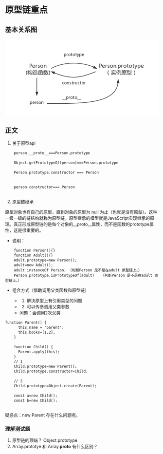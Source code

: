 # 原型链重点

## 基本关系图
![Image text](https://github.com/5201314999/jrNote/blob/master/docs/.vuepress/public/more/js/prototype3.png?raw=true)

## 正文

1. 关于原型api
```
    person.__proto__===Person.prototype

    Object.getPrototypeOf(person)===Person.prototype

    Person.prototype.constructor === Person 

   
    person.constructor=== Person
    
```
2. 原型链继承

原型对象也有自己的原型，直到对象的原型为 null 为止（也就是没有原型）。这种一级一级的链结构就称为原型链。原型继承的模型就是JavaScript实现继承的原理。真正形成原型链的是每个对象的__proto__属性，而不是函数的prototype属性，这是很重要的。

- 说明：
``` 
    function Person(){}
    function Adult(){}
    Adult.prototype=new Person();
    adult=new Adult();
    adult instanceOf Person; （判断Person 是不是在adult 原型链上。）
    Person.prototype.isPrototypeOf(adult)   （判断Person 是不是在adult 原型链上。）

```

- 组合方式（借助调用父类函数和原型链） 
    
    - 1. 解决原型上有引用类型的问题
    - 2. 可以传参调用父类参数
    - 问题：会调用2次父类
```
function Parent() {
      this.name = 'parent';
      this.books=[1,2];
    }
    
    function Child() {
      Parent.apply(this);
    }
    // 1
    Child.prototype=new Parent();
    Child.prototype.constructor=Child;

    // 2
    Child.prototype=Object.create(Parent);

    const a=new Child();  
    const b=new Child();
    
```

疑惑点：new Parent 存在什么问题呢。

### 理解测试题

1. 原型链的顶端？ Object.prototype 
2. Array.prototye 和 Array.__proto__ 有什么区别？